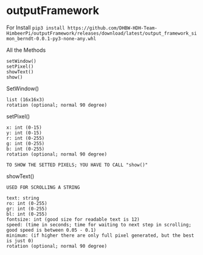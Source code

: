 # outputFramework

For Install
```pip3 install https://github.com/DHBW-HDH-Team-HimbeerPi/outputFramework/releases/download/latest/output_framework_simon_berndt-0.0.1-py3-none-any.whl```


All the Methods

```
setWindow()
setPixel()
showText()
show()
```


SetWindow()

```
list (16x16x3)
rotation (optional; normal 90 degree)
```


setPixel()

```
x: int (0-15)
y: int (0-15)
r: int (0-255)
g: int (0-255)
b: int (0-255)
rotation (optional; normal 90 degree)

TO SHOW THE SETTED PIXELS; YOU HAVE TO CALL "show()"
```


showText()

```
USED FOR SCROLLING A STRING

text: string
ro: int (0-255)
gr: int (0-255)
bl: int (0-255)
fontsize: int (good size for readable text is 12)
speed: (time in seconds; time for waiting to next step in scrolling; good speed is between 0.05 - 0.1)
minimum: (if higher there are only full pixel generated, but the best is just 0)
rotation (optional; normal 90 degree)
```
